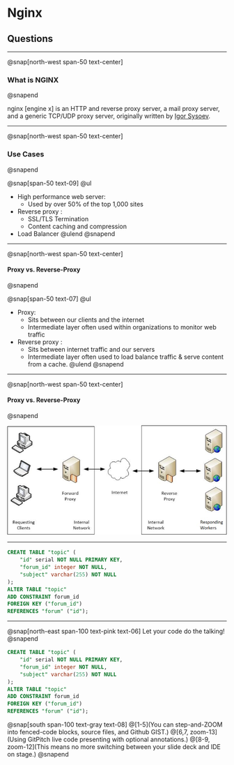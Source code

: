 # Nginx

## **Questions**

---

@snap[north-west span-50 text-center]

### What is NGINX

@snapend

nginx [engine x] is an HTTP and reverse proxy server, a mail proxy server, and a generic TCP/UDP proxy server, originally written by [Igor Sysoev](http://sysoev.ru/en/).

---
@snap[north-west span-50 text-center]

### Use Cases

@snapend

@snap[span-50 text-09]
@ul
- High performance web server:
    - Used by over 50% of the top 1,000 sites
- Reverse proxy :
    - SSL/TLS Termination
    - Content caching and compression
- Load Balancer
@ulend
@snapend

---
@snap[north-west span-50 text-center]

#### Proxy vs. Reverse-Proxy

@snapend

@snap[span-50 text-07]
@ul
- Proxy:
    - Sits between our clients and the internet
    - Intermediate layer often used within organizations to monitor web traffic
- Reverse proxy :
    - Sits between internet traffic and our servers
    - Intermediate layer often used to load balance traffic & serve content from a cache.
@ulend
@snapend

---
@snap[north-west span-50 text-center]

#### Proxy vs. Reverse-Proxy

@snapend

![IMAGE](assets/img/proxy-reverse-proxy.png)

---

```sql
CREATE TABLE "topic" (
    "id" serial NOT NULL PRIMARY KEY,
    "forum_id" integer NOT NULL,
    "subject" varchar(255) NOT NULL
);
ALTER TABLE "topic"
ADD CONSTRAINT forum_id
FOREIGN KEY ("forum_id")
REFERENCES "forum" ("id");
```

---

@snap[north-east span-100 text-pink text-06]
Let your code do the talking!
@snapend

```sql zoom-18
CREATE TABLE "topic" (
    "id" serial NOT NULL PRIMARY KEY,
    "forum_id" integer NOT NULL,
    "subject" varchar(255) NOT NULL
);
ALTER TABLE "topic"
ADD CONSTRAINT forum_id
FOREIGN KEY ("forum_id")
REFERENCES "forum" ("id");
```

@snap[south span-100 text-gray text-08]
@[1-5](You can step-and-ZOOM into fenced-code blocks, source files, and Github GIST.)
@[6,7, zoom-13](Using GitPitch live code presenting with optional annotations.)
@[8-9, zoom-12](This means no more switching between your slide deck and IDE on stage.)
@snapend
